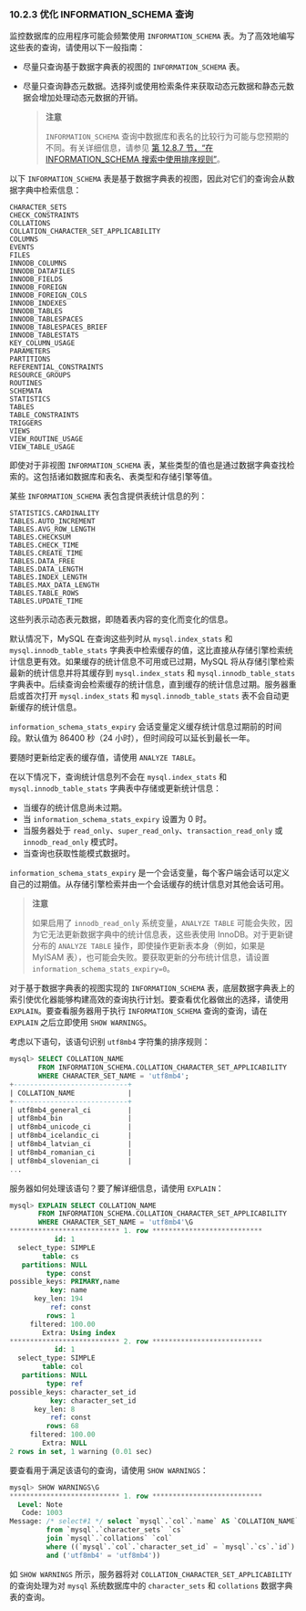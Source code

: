 ### 10.2.3 优化 INFORMATION_SCHEMA 查询

监控数据库的应用程序可能会频繁使用 `INFORMATION_SCHEMA` 表。为了高效地编写这些表的查询，请使用以下一般指南：

- 尽量只查询基于数据字典表的视图的 `INFORMATION_SCHEMA` 表。
- 尽量只查询静态元数据。选择列或使用检索条件来获取动态元数据和静态元数据会增加处理动态元数据的开销。

  > **注意**
  >
  > `INFORMATION_SCHEMA` 查询中数据库和表名的比较行为可能与您预期的不同。有关详细信息，请参见 [第 12.8.7 节，“在 INFORMATION_SCHEMA 搜索中使用排序规则”](#12.8.7)。

以下 `INFORMATION_SCHEMA` 表是基于数据字典表的视图，因此对它们的查询会从数据字典中检索信息：

```
CHARACTER_SETS
CHECK_CONSTRAINTS
COLLATIONS
COLLATION_CHARACTER_SET_APPLICABILITY
COLUMNS
EVENTS
FILES
INNODB_COLUMNS
INNODB_DATAFILES
INNODB_FIELDS
INNODB_FOREIGN
INNODB_FOREIGN_COLS
INNODB_INDEXES
INNODB_TABLES
INNODB_TABLESPACES
INNODB_TABLESPACES_BRIEF
INNODB_TABLESTATS
KEY_COLUMN_USAGE
PARAMETERS
PARTITIONS
REFERENTIAL_CONSTRAINTS
RESOURCE_GROUPS
ROUTINES
SCHEMATA
STATISTICS
TABLES
TABLE_CONSTRAINTS
TRIGGERS
VIEWS
VIEW_ROUTINE_USAGE
VIEW_TABLE_USAGE
```

即使对于非视图 `INFORMATION_SCHEMA` 表，某些类型的值也是通过数据字典查找检索的。这包括诸如数据库和表名、表类型和存储引擎等值。

某些 `INFORMATION_SCHEMA` 表包含提供表统计信息的列：

```
STATISTICS.CARDINALITY
TABLES.AUTO_INCREMENT
TABLES.AVG_ROW_LENGTH
TABLES.CHECKSUM
TABLES.CHECK_TIME
TABLES.CREATE_TIME
TABLES.DATA_FREE
TABLES.DATA_LENGTH
TABLES.INDEX_LENGTH
TABLES.MAX_DATA_LENGTH
TABLES.TABLE_ROWS
TABLES.UPDATE_TIME
```

这些列表示动态表元数据，即随着表内容的变化而变化的信息。

默认情况下，MySQL 在查询这些列时从 `mysql.index_stats` 和 `mysql.innodb_table_stats` 字典表中检索缓存的值，这比直接从存储引擎检索统计信息更有效。如果缓存的统计信息不可用或已过期，MySQL 将从存储引擎检索最新的统计信息并将其缓存到 `mysql.index_stats` 和 `mysql.innodb_table_stats` 字典表中。后续查询会检索缓存的统计信息，直到缓存的统计信息过期。服务器重启或首次打开 `mysql.index_stats` 和 `mysql.innodb_table_stats` 表不会自动更新缓存的统计信息。

`information_schema_stats_expiry` 会话变量定义缓存统计信息过期前的时间段。默认值为 86400 秒（24 小时），但时间段可以延长到最长一年。

要随时更新给定表的缓存值，请使用 `ANALYZE TABLE`。

在以下情况下，查询统计信息列不会在 `mysql.index_stats` 和 `mysql.innodb_table_stats` 字典表中存储或更新统计信息：

- 当缓存的统计信息尚未过期。
- 当 `information_schema_stats_expiry` 设置为 0 时。
- 当服务器处于 `read_only`、`super_read_only`、`transaction_read_only` 或 `innodb_read_only` 模式时。
- 当查询也获取性能模式数据时。

`information_schema_stats_expiry` 是一个会话变量，每个客户端会话可以定义自己的过期值。从存储引擎检索并由一个会话缓存的统计信息对其他会话可用。

> **注意**
>
> 如果启用了 `innodb_read_only` 系统变量，`ANALYZE TABLE` 可能会失败，因为它无法更新数据字典中的统计信息表，这些表使用 InnoDB。对于更新键分布的 `ANALYZE TABLE` 操作，即使操作更新表本身（例如，如果是 MyISAM 表），也可能会失败。要获取更新的分布统计信息，请设置 `information_schema_stats_expiry=0`。

对于基于数据字典表的视图实现的 `INFORMATION_SCHEMA` 表，底层数据字典表上的索引使优化器能够构建高效的查询执行计划。要查看优化器做出的选择，请使用 `EXPLAIN`。要查看服务器用于执行 `INFORMATION_SCHEMA` 查询的查询，请在 `EXPLAIN` 之后立即使用 `SHOW WARNINGS`。

考虑以下语句，该语句识别 `utf8mb4` 字符集的排序规则：

```sql
mysql> SELECT COLLATION_NAME
       FROM INFORMATION_SCHEMA.COLLATION_CHARACTER_SET_APPLICABILITY
       WHERE CHARACTER_SET_NAME = 'utf8mb4';
+----------------------------+
| COLLATION_NAME             |
+----------------------------+
| utf8mb4_general_ci         |
| utf8mb4_bin                |
| utf8mb4_unicode_ci         |
| utf8mb4_icelandic_ci       |
| utf8mb4_latvian_ci         |
| utf8mb4_romanian_ci        |
| utf8mb4_slovenian_ci       |
...
```

服务器如何处理该语句？要了解详细信息，请使用 `EXPLAIN`：

```sql
mysql> EXPLAIN SELECT COLLATION_NAME
       FROM INFORMATION_SCHEMA.COLLATION_CHARACTER_SET_APPLICABILITY
       WHERE CHARACTER_SET_NAME = 'utf8mb4'\G
*************************** 1. row ***************************
           id: 1
  select_type: SIMPLE
        table: cs
   partitions: NULL
         type: const
possible_keys: PRIMARY,name
          key: name
      key_len: 194
          ref: const
         rows: 1
     filtered: 100.00
        Extra: Using index
*************************** 2. row ***************************
           id: 1
  select_type: SIMPLE
        table: col
   partitions: NULL
         type: ref
possible_keys: character_set_id
          key: character_set_id
      key_len: 8
          ref: const
         rows: 68
     filtered: 100.00
        Extra: NULL
2 rows in set, 1 warning (0.01 sec)
```

要查看用于满足该语句的查询，请使用 `SHOW WARNINGS`：

```sql
mysql> SHOW WARNINGS\G
*************************** 1. row ***************************
  Level: Note
   Code: 1003
Message: /* select#1 */ select `mysql`.`col`.`name` AS `COLLATION_NAME`
         from `mysql`.`character_sets` `cs`
         join `mysql`.`collations` `col`
         where ((`mysql`.`col`.`character_set_id` = `mysql`.`cs`.`id`)
         and ('utf8mb4' = 'utf8mb4'))
```

如 `SHOW WARNINGS` 所示，服务器将对 `COLLATION_CHARACTER_SET_APPLICABILITY` 的查询处理为对 `mysql` 系统数据库中的 `character_sets` 和 `collations` 数据字典表的查询。